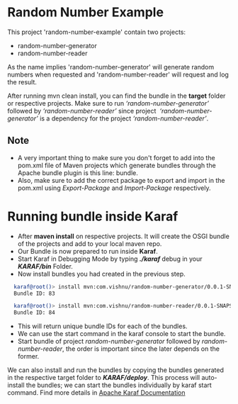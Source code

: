 # Random Number Example

This project 'random-number-example' contain two projects: 
- random-number-generator
- random-number-reader

As the name implies 'random-number-generator' will generate random numbers when requested and 'random-number-reader' will request and log the result.

After running mvn clean install, you can find the bundle in the **target** folder or respective projects. Make sure to run _‘random-number-generator’_ followed by _‘random-number-reader’_ since project  _‘random-number-generator’_ is a dependency for the project _‘random-number-reader’_.

## Note

- A very important thing to make sure you don't forget to add into the pom.xml file of Maven projects which generate bundles through the Apache bundle plugin is this line: <packaging>bundle</packaging>.
- Also, make sure to add the correct package to export and import in the pom.xml using _Export-Package_ and _Import-Package_ respectively.

# Running bundle inside Karaf
- After **maven install** on respective projects. It will create the OSGI bundle of the projects and add to your local maven repo.
- Our Bundle is now prepared to run inside **Karaf**.
- Start Karaf in Debugging Mode by typing ***./karaf*** debug in your ***KARAF/bin*** Folder.
- Now install bundles you had created in the previous step.
```sh
  karaf@root()> install mvn:com.vishnu/random-number-generator/0.0.1-SNAPSHOT
  Bundle ID: 83
```
```sh
  karaf@root()> install mvn:com.vishnu/random-number-reader/0.0.1-SNAPSHOT
  Bundle ID: 84
 ```
- This will return unique bundle IDs for each of the bundles.
- We can use the start command in the karaf console to start the bundle.
- Start bundle of project _random-number-generator_ followed by _random-number-reader_, the order is important since the later depends on the former.

We can also install and run the bundles by copying the bundles generated in the respective target folder to ***KARAF/deploy***. This process will auto-install the bundles; we can start the bundles individually by karaf start command. 
Find more details in [Apache Karaf Documentation](http://karaf.apache.org/manual/latest/)
